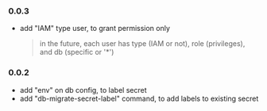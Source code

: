 ### 0.0.3

* add "IAM" type user, to grant permission only
  > in the future, each user has type (IAM or not), role (privileges), and db (specific or '*')

### 0.0.2

* add "env" on db config, to label secret
* add "db-migrate-secret-label" command, to add labels to existing secret
